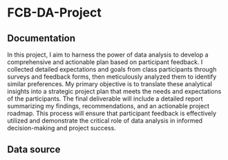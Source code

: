 # FCB-DA-Project
## Documentation 
In this project, I aim to harness the power of data analysis to develop a comprehensive and actionable plan based on participant feedback. I collected detailed expectations and goals from class participants through surveys and feedback forms, then meticulously analyzed them to identify similar preferences. My primary objective is to translate these analytical insights into a strategic project plan that meets the needs and expectations of the participants. The final deliverable will include a detailed report summarizing my findings, recommendations, and an actionable project roadmap. This process will ensure that participant feedback is effectively utilized and demonstrate the critical role of data analysis in informed decision-making and project success.

## Data source 
